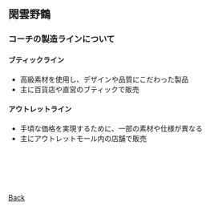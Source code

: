 ## 閑雲野鶴

### コーチの製造ラインについて

#### ブティックライン

- 高級素材を使用し、デザインや品質にこだわった製品
- 主に百貨店や直営のブティックで販売

#### アウトレットライン

- 手頃な価格を実現するために、一部の素材や仕様が異なる
- 主にアウトレットモール内の店舗で販売

<p style="margin-top: 100px;"></p>

[Back](./../../)
